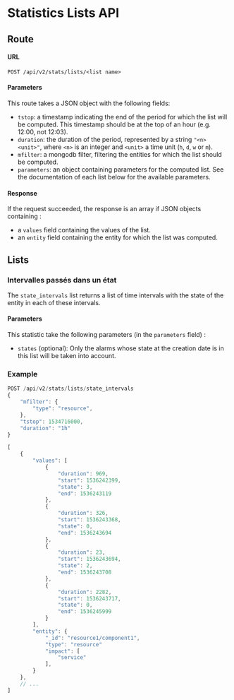 # Statistics Lists API

## Route

#### URL

`POST /api/v2/stats/lists/<list name>`

#### Parameters

This route takes a JSON object with the following fields:

 - `tstop`: a timestamp indicating the end of the period for which the
   list will be computed. This timestamp should be at the top of an hour
   (e.g. 12:00, not 12:03).
 - `duration`: the duration of the period, represented by a string
   `"<n><unit>"`, where `<n>` is an integer and `<unit>` a time unit (`h`, `d`,
   `w` or `m`).
 - `mfilter`: a mongodb filter, filtering the entities for which the
   list should be computed.
 - `parameters`: an object containing parameters for the computed list. See the
   documentation of each list below for the available parameters.


#### Response

If the request succeeded, the response is an array if JSON objects containing :

 - a `values` field containing the values of the list.
 - an `entity` field containing the entity for which the list was computed.


## Lists

### Intervalles passés dans un état

The `state_intervals` list returns a list of time intervals with the state of
the entity in each of these intervals.

#### Parameters

This statistic take the following parameters (in the `parameters` field) :

 - `states` (optional): Only the alarms whose state at the creation date is in
   this list will be taken into account.


### Example

```javascript
POST /api/v2/stats/lists/state_intervals
{
	"mfilter": {
		"type": "resource",
	},
    "tstop": 1534716000,
	"duration": "1h"
}
```

```javascript
[
    {
        "values": [
            {
                "duration": 969,
                "start": 1536242399,
                "state": 3,
                "end": 1536243119
            },
            {
                "duration": 326,
                "start": 1536243368,
                "state": 0,
                "end": 1536243694
            },
            {
                "duration": 23,
                "start": 1536243694,
                "state": 2,
                "end": 1536243708
            },
            {
                "duration": 2282,
                "start": 1536243717,
                "state": 0,
                "end": 1536245999
            }
        ],
        "entity": {
            "_id": "resource1/component1",
            "type": "resource"
            "impact": [
                "service"
            ],
        }
    },
    // ...
]
```
